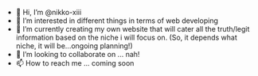 - 👋 Hi, I’m @nikko-xiii
- 👀 I’m interested in different things in terms of web developing
- 🌱 I’m currently creating my own website that will cater all the truth/legit information based on the niche i will focus on. (So, it depends what niche,
it will be...ongoing planning!)
- 💞️ I’m looking to collaborate on ... nah!
- 📫 How to reach me ... coming soon

<!---
nikko-xiii/nikko-xiii is a ✨ special ✨ repository because its `README.md` (this file) appears on your GitHub profile.
You can click the Preview link to take a look at your changes.
--->
